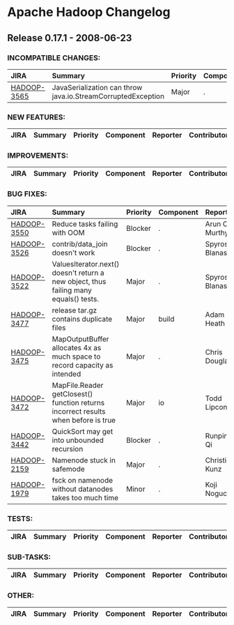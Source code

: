 # Apache Hadoop Changelog

## Release 0.17.1 - 2008-06-23

### INCOMPATIBLE CHANGES:

| JIRA | Summary | Priority | Component | Reporter | Contributor |
|:---- |:---- | :--- |:---- |:---- |:---- |
| [HADOOP-3565](https://issues.apache.org/jira/browse/HADOOP-3565) | JavaSerialization can throw java.io.StreamCorruptedException |  Major | . | Tom White | Tom White |


### NEW FEATURES:

| JIRA | Summary | Priority | Component | Reporter | Contributor |
|:---- |:---- | :--- |:---- |:---- |:---- |


### IMPROVEMENTS:

| JIRA | Summary | Priority | Component | Reporter | Contributor |
|:---- |:---- | :--- |:---- |:---- |:---- |


### BUG FIXES:

| JIRA | Summary | Priority | Component | Reporter | Contributor |
|:---- |:---- | :--- |:---- |:---- |:---- |
| [HADOOP-3550](https://issues.apache.org/jira/browse/HADOOP-3550) | Reduce tasks failing with OOM |  Blocker | . | Arun C Murthy | Chris Douglas |
| [HADOOP-3526](https://issues.apache.org/jira/browse/HADOOP-3526) | contrib/data\_join doesn't work |  Blocker | . | Spyros Blanas | Spyros Blanas |
| [HADOOP-3522](https://issues.apache.org/jira/browse/HADOOP-3522) | ValuesIterator.next() doesn't return a new object, thus failing many equals() tests. |  Major | . | Spyros Blanas | Owen O'Malley |
| [HADOOP-3477](https://issues.apache.org/jira/browse/HADOOP-3477) | release tar.gz contains duplicate files |  Major | build | Adam Heath | Adam Heath |
| [HADOOP-3475](https://issues.apache.org/jira/browse/HADOOP-3475) | MapOutputBuffer allocates 4x as much space to record capacity as intended |  Major | . | Chris Douglas | Chris Douglas |
| [HADOOP-3472](https://issues.apache.org/jira/browse/HADOOP-3472) | MapFile.Reader getClosest() function returns incorrect results when before is true |  Major | io | Todd Lipcon | stack |
| [HADOOP-3442](https://issues.apache.org/jira/browse/HADOOP-3442) | QuickSort may get into unbounded recursion |  Blocker | . | Runping Qi | Chris Douglas |
| [HADOOP-2159](https://issues.apache.org/jira/browse/HADOOP-2159) | Namenode stuck in safemode |  Major | . | Christian Kunz | Hairong Kuang |
| [HADOOP-1979](https://issues.apache.org/jira/browse/HADOOP-1979) | fsck on namenode without datanodes takes too much time |  Minor | . | Koji Noguchi | Lohit Vijayarenu |


### TESTS:

| JIRA | Summary | Priority | Component | Reporter | Contributor |
|:---- |:---- | :--- |:---- |:---- |:---- |


### SUB-TASKS:

| JIRA | Summary | Priority | Component | Reporter | Contributor |
|:---- |:---- | :--- |:---- |:---- |:---- |


### OTHER:

| JIRA | Summary | Priority | Component | Reporter | Contributor |
|:---- |:---- | :--- |:---- |:---- |:---- |


